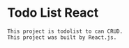 # Todo List React

    This project is todolist to can CRUD.
    This project was built by React.js.
